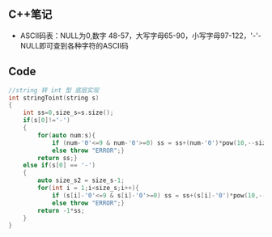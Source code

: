 
## C++笔记

- ASCII码表：NULL为0,数字 48-57，大写字母65-90，小写字母97-122，'-'-NULL即可查到各种字符的ASCII码

## Code
```C++
//string 转 int 型 底层实现
int stringToint(string s)
{
    int ss=0,size_s=s.size();
    if(s[0]!='-')
    {
        for(auto num:s){
            if (num-'0'<=9 & num-'0'>=0) ss = ss+(num-'0')*pow(10,--size_s);
            else throw "ERROR";}
        return ss;}
    else if(s[0] == '-')
    {
        auto size_s2 = size_s-1;
        for(int i = 1;i<size_s;i++){
            if (s[i]-'0'<=9 & s[i]-'0'>=0) ss = ss+(s[i]-'0')*pow(10,--size_s2);
            else throw "ERROR";}
        return -1*ss;
    }
}
```
